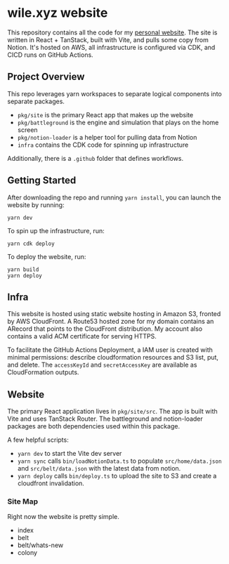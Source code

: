# wile.xyz website

This repository contains all the code for my
[personal website](https://wile.xyz). The site is written in React + TanStack, built with Vite,
and pulls some copy from Notion. It's hosted on AWS, all infrastructure is configured 
via CDK, and CICD runs on GitHub Actions.

## Project Overview

This repo leverages yarn workspaces to separate logical components into separate packages.

- `pkg/site` is the primary React app that makes up the website
- `pkg/battleground` is the engine and simulation that plays on the home screen
- `pkg/notion-loader` is a helper tool for pulling data from Notion
- `infra` contains the CDK code for spinning up infrastructure

Additionally, there is a `.github` folder that defines workflows.

## Getting Started

After downloading the repo and running `yarn install`, you can launch the website by running:
```shell
yarn dev
```

To spin up the infrastructure, run:
```shell
yarn cdk deploy
```

To deploy the website, run:
```shell
yarn build
yarn deploy
```

## Infra

This website is hosted using static website hosting in Amazon S3, fronted by AWS CloudFront. A Route53 hosted zone for
my domain contains an ARecord that points to the CloudFront distribution. My account also contains a valid ACM
certificate for serving HTTPS. 

To facilitate the GitHub Actions Deployment, a IAM user is created with minimal permissions: describe cloudformation
resources and S3 list, put, and delete. The `accessKeyId` and `secretAccessKey` are available as CloudFormation outputs.

## Website

The primary React application lives in `pkg/site/src`. The app is built with Vite and uses TanStack Router. The battleground
and notion-loader packages are both dependencies used within this package.

A few helpful scripts:
- `yarn dev` to start the Vite dev server
- `yarn sync` calls `bin/loadNotionData.ts` to populate `src/home/data.json` and `src/belt/data.json` with the latest
  data from notion.
- `yarn deploy` calls `bin/deploy.ts` to upload the site to S3 and create a cloudfront invalidation.

### Site Map

Right now the website is pretty simple.

- index
- belt
- belt/whats-new
- colony
